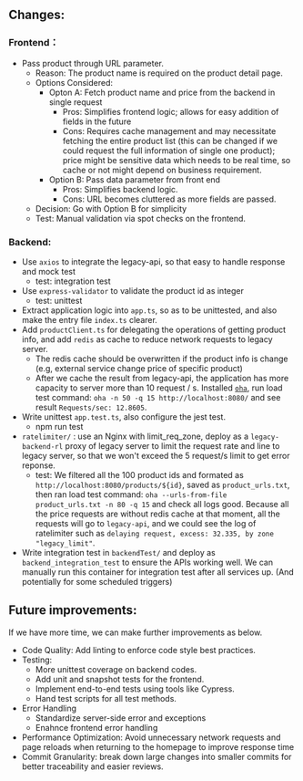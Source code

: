 ## Changes:
### Frontend：
- Pass product through URL parameter.
   - Reason: The product name is required on the product detail page.
   - Options Considered: 
      - Opton A: Fetch product name and price from the backend in single request
        - Pros: Simplifies frontend logic; allows for easy addition of fields in the future
        - Cons: Requires cache management and may necessitate fetching the entire product list (this can be changed if we could request the full information of single one product); price might be sensitive data which needs to be real time, so cache or not might depend on business requirement.
      - Option B: Pass data parameter from front end
        - Pros: Simplifies backend logic.
        - Cons: URL becomes cluttered as more fields are passed.
   - Decision: Go with Option B for simplicity
   - Test: Manual validation via spot checks on the frontend.
### Backend:
- Use `axios` to integrate the legacy-api, so that easy to handle response and mock test
    - test: integration test
- Use `express-validator` to validate the product id as integer
    - test: unittest
- Extract application logic into `app.ts`, so as to be unittested, and also make the entry file `index.ts` clearer.
- Add `productClient.ts` for delegating the operations of getting product info, and add `redis` as cache to reduce network requests to legacy server.
   - The redis cache should be overwritten if the product info is change (e.g, external service change price of specific product)
   - After we cache the result from legacy-api, the application has more capacity to server more than 10 request / s. Installed [`oha`](https://github.com/hatoo/oha), run load test command: `oha -n 50 -q 15 http://localhost:8080/` and see result `Requests/sec: 12.8605`.
- Write unittest `app.test.ts`, also configure the jest test.
    - npm run test
- `ratelimiter/` : use an Nginx with limit_req_zone, deploy as a `legacy-backend-rl` proxy of legacy server to limit the request rate and line to legacy server, so that we won't exceed the 5 request/s limit to get error reponse.
   - test: We filtered all the 100 product ids and formated as `http://localhost:8080/products/${id}`, saved as `product_urls.txt`, then ran load test command: `oha --urls-from-file product_urls.txt -n 80 -q 15` and check all logs good. Because all the price requests are without redis cache at that moment, all the requests will go to `legacy-api`, and we could see the log of ratelimiter such as `delaying request, excess: 32.335, by zone "legacy_limit"`.
- Write integration test in `backendTest/` and deploy as `backend_integration_test` to ensure the APIs working well. We can manually run this container for integration test after all services up. (And potentially for some scheduled triggers)

## Future improvements:
If we have more time, we can make further improvements as below.
- Code Quality: Add linting to enforce code style best practices.
- Testing:
  - More unittest coverage on backend codes.
  - Add unit and snapshot tests for the frontend.
  - Implement end-to-end tests using tools like Cypress.
  - Hand test scripts for all test methods.
- Error Handling
  - Standardize server-side error and exceptions
  - Enahnce frontend error handling
- Performance Optimization: Avoid unnecessary network requests and page reloads when returning to the homepage to improve response time
- Commit Granularity: break down large changes into smaller commits for better traceability and easier reviews.